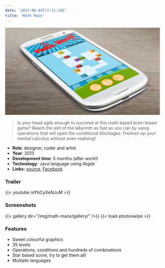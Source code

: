 ```yaml
---
date: '2013-08-03T17:11:10Z'
title: 'Math Maze'
---
```


![math-maze-phone](/img/math-maze/math-maze-phone.jpg)

> Is your head agile enough to succeed at this math based brain teaser game? Reach the exit of the labyrinth as fast as you can by using operations that will open the conditional blockages. Freshen up your mental calculus without even realising!

- **Role**: designer, coder and artist
- **Year**: 2013
- **Development time**: 5 months (after work!)
- **Technology**: Java language using libgdx
- **Links:** [source](https://github.com/dsaltares/math-maze), [Facebook](https://www.facebook.com/siondream)

### Trailer

{{< youtube mYbCyXeNJuM >}}

### Screenshots

{{< gallery dir="/img/math-maze/gallery/" />}}
{{< load-photoswipe >}}

### Features

- Sweet colourful graphics
- 35 levels
- Operations, conditions and hundreds of combinations
- Star based score, try to get them all!
- Multiple languages
